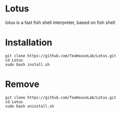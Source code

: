 # Lotus
lotus is a fast fish shell interpreter, based on fish shell

# Installation
```
git clone https://github.com/TeaHouseLab/Lotus.git
cd Lotus
sudo bash install.sh
```
# Remove
```
git clone https://github.com/TeaHouseLab/Lotus.git
cd Lotus
sudo bash uninstall.sh
```